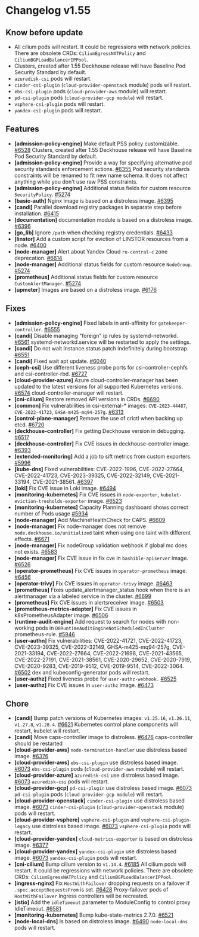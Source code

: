 # Changelog v1.55

## Know before update


 - All cilium pods will restart. It could be regressions with network policies. There are obsolete CRDs: `CiliumEgressNATPolicy` and `CiliumBGPLoadBalancerIPPool`.
 - Clusters, created after 1.55 Deckhouse release will have Baseline Pod Security Standard by default.
 - `azuredisk-csi` pods will restart.
 - `cinder-csi-plugin` (`cloud-provider-openstack` module) pods will restart.
 - `ebs-csi-plugin` pods (`cloud-provider-aws` module) will restart.
 - `pd-csi-plugin` pods (`cloud-provider-gcp module`) will restart.
 - `vsphere-csi-plugin` pods will restart.
 - `yandex-csi-plugin` pods will restart.

## Features


 - **[admission-policy-engine]** Make default PSS policy customizable. [#6528](https://github.com/deckhouse/deckhouse/pull/6528)
    Clusters, created after 1.55 Deckhouse release will have Baseline Pod Security Standard by default.
 - **[admission-policy-engine]** Provide a way for specifying alternative pod security standards enforcement actions. [#6355](https://github.com/deckhouse/deckhouse/pull/6355)
    Pod security standards constraints will be renamed to fit new name schema. It does not affect anything while you don't use raw PSS constraints.
 - **[admission-policy-engine]** Additional status fields for custom resource `SecurityPolicy`. [#5274](https://github.com/deckhouse/deckhouse/pull/5274)
 - **[basic-auth]** Nginx image is based on a distroless image. [#6395](https://github.com/deckhouse/deckhouse/pull/6395)
 - **[candi]** Parallel download registry packages in separate step before installation. [#6415](https://github.com/deckhouse/deckhouse/pull/6415)
 - **[documentation]** documentation module is based on a distroless image. [#6396](https://github.com/deckhouse/deckhouse/pull/6396)
 - **[go_lib]** Ignore `/path` when checking registry credentials. [#6433](https://github.com/deckhouse/deckhouse/pull/6433)
 - **[linstor]** Add a custom script for eviction of LINSTOR resources from a node. [#6400](https://github.com/deckhouse/deckhouse/pull/6400)
 - **[node-manager]** Alert about Yandex Cloud `ru-central-c` zone deprecation. [#6614](https://github.com/deckhouse/deckhouse/pull/6614)
 - **[node-manager]** Additional status fields for custom resource `NodeGroup`. [#5274](https://github.com/deckhouse/deckhouse/pull/5274)
 - **[prometheus]** Additional status fields for custom resource `CustomAlertManager`. [#5274](https://github.com/deckhouse/deckhouse/pull/5274)
 - **[upmeter]** Images are based on a distroless image. [#6176](https://github.com/deckhouse/deckhouse/pull/6176)

## Fixes


 - **[admission-policy-engine]** Fixed labels in anti-affinity for `gatekeeper-controller`. [#6555](https://github.com/deckhouse/deckhouse/pull/6555)
 - **[candi]** Disable managing "foreign" ip rules by systemd-networkd. [#6561](https://github.com/deckhouse/deckhouse/pull/6561)
    systemd-networkd.service will be restarted to apply the settings.
 - **[candi]** Do not wait Instance status patch indefinitely during bootstrap. [#6551](https://github.com/deckhouse/deckhouse/pull/6551)
 - **[candi]** Fixed wait apt update. [#6040](https://github.com/deckhouse/deckhouse/pull/6040)
 - **[ceph-csi]** Use different liveness probe ports for csi-controller-cephfs and csi-controller-rbd. [#6727](https://github.com/deckhouse/deckhouse/pull/6727)
 - **[cloud-provider-azure]** Azure cloud-controller-manager has been updated to the latest versions for all supported Kubernetes versions. [#6574](https://github.com/deckhouse/deckhouse/pull/6574)
    cloud-controller-manager will restart.
 - **[cni-cilium]** Restore removed API versions in CRDs. [#6690](https://github.com/deckhouse/deckhouse/pull/6690)
 - **[common]** Fix vulnerabilities in csi-external-* images: `CVE-2023-44487`, `CVE-2022-41723`, `GHSA-m425-mq94-257g`. [#6313](https://github.com/deckhouse/deckhouse/pull/6313)
 - **[control-plane-manager]** Remove the use of crictl when backing up etcd. [#6720](https://github.com/deckhouse/deckhouse/pull/6720)
 - **[deckhouse-controller]** Fix getting Deckhouse version in debugging. [#6517](https://github.com/deckhouse/deckhouse/pull/6517)
 - **[deckhouse-controller]** Fix CVE issues in deckhouse-controller image. [#6393](https://github.com/deckhouse/deckhouse/pull/6393)
 - **[extended-monitoring]** Add a job to sift metrics from custom exporters. [#5996](https://github.com/deckhouse/deckhouse/pull/5996)
 - **[kube-dns]** Fixed vulnerabilities: CVE-2022-1996, CVE-2022-27664, CVE-2022-41723, CVE-2023-39325, CVE-2022-32149, CVE-2021-33194, CVE-2021-38561. [#6397](https://github.com/deckhouse/deckhouse/pull/6397)
 - **[loki]** Fix CVE issue in Loki image. [#6494](https://github.com/deckhouse/deckhouse/pull/6494)
 - **[monitoring-kubernetes]** Fix CVE issues in `node-exporter`, `kubelet-eviction-tresholds-exporter` image. [#6523](https://github.com/deckhouse/deckhouse/pull/6523)
 - **[monitoring-kubernetes]** Capacity Planning dashboard shows correct number of Pods usage [#5934](https://github.com/deckhouse/deckhouse/pull/5934)
 - **[node-manager]** Add MachineHealthCheck for CAPS. [#6609](https://github.com/deckhouse/deckhouse/pull/6609)
 - **[node-manager]** Fix node-manager does not remove `node.deckhouse.io/unitialized` taint when using one taint with different effects. [#6671](https://github.com/deckhouse/deckhouse/pull/6671)
 - **[node-manager]** Fix nodeGroup validation webhook if global mc does not exists. [#6583](https://github.com/deckhouse/deckhouse/pull/6583)
 - **[node-manager]** Fix CVE issue in fix cve in `bashible-apiserver` image. [#6526](https://github.com/deckhouse/deckhouse/pull/6526)
 - **[operator-prometheus]** Fix CVE issues in `operator-prometheus` image. [#6456](https://github.com/deckhouse/deckhouse/pull/6456)
 - **[operator-trivy]** Fix CVE issues in `operator-trivy` image. [#6463](https://github.com/deckhouse/deckhouse/pull/6463)
 - **[prometheus]** Fixes update_alertmanager_status hook when there is an alertmanager via a labeled service in the cluster. [#6699](https://github.com/deckhouse/deckhouse/pull/6699)
 - **[prometheus]** Fix CVE issues in alertsreceiver image. [#6503](https://github.com/deckhouse/deckhouse/pull/6503)
 - **[prometheus-metrics-adapter]** Fix CVE issues in k8sPrometheusAdapter image. [#6506](https://github.com/deckhouse/deckhouse/pull/6506)
 - **[runtime-audit-engine]** Add request to search for nodes with non-working pods in `D8RuntimeAuditEngineNotScheduledInCluster` prometheus-rule. [#5946](https://github.com/deckhouse/deckhouse/pull/5946)
 - **[user-authn]** Fix vulnerabilities: CVE-2022-41721, CVE-2022-41723, CVE-2023-39325, CVE-2022-32149, GHSA-m425-mq94-257g, CVE-2021-33194, CVE-2022-27664, CVE-2022-21698, CVE-2021-43565, CVE-2022-27191, CVE-2021-38561, CVE-2020-29652, CVE-2020-7919, CVE-2020-9283, CVE-2019-9512, CVE-2019-9514, CVE-2022-3064. [#6502](https://github.com/deckhouse/deckhouse/pull/6502)
    dex and kubeconfig-generator pods will restart.
 - **[user-authz]** Fixed liveness probe for `user-authz-webhook.` [#6525](https://github.com/deckhouse/deckhouse/pull/6525)
 - **[user-authz]** Fix CVE issues in `user-authz` image. [#6473](https://github.com/deckhouse/deckhouse/pull/6473)

## Chore


 - **[candi]** Bump patch versions of Kubernetes images: `v1.25.16`, `v1.26.11`, `v1.27.8`, `v1.28.4`. [#6621](https://github.com/deckhouse/deckhouse/pull/6621)
    Kubernetes control plane components will restart, kubelet will restart.
 - **[candi]** Move caps-controller image to distroless. [#6476](https://github.com/deckhouse/deckhouse/pull/6476)
    caps-controller should be restarted
 - **[cloud-provider-aws]** `node-termination-handler` use distroless based image. [#6376](https://github.com/deckhouse/deckhouse/pull/6376)
 - **[cloud-provider-aws]** `ebs-csi-plugin` use distroless based image. [#6073](https://github.com/deckhouse/deckhouse/pull/6073)
    `ebs-csi-plugin` pods (`cloud-provider-aws` module) will restart.
 - **[cloud-provider-azure]** `azuredisk-csi` use distroless based image. [#6073](https://github.com/deckhouse/deckhouse/pull/6073)
    `azuredisk-csi` pods will restart.
 - **[cloud-provider-gcp]** `pd-csi-plugin` use distroless based image. [#6073](https://github.com/deckhouse/deckhouse/pull/6073)
    `pd-csi-plugin` pods (`cloud-provider-gcp module`) will restart.
 - **[cloud-provider-openstack]** `cinder-csi-plugin` use distroless based image. [#6073](https://github.com/deckhouse/deckhouse/pull/6073)
    `cinder-csi-plugin` (`cloud-provider-openstack` module) pods will restart.
 - **[cloud-provider-vsphere]** `vsphere-csi-plugin` and `vsphere-csi-plugin-legacy` use distroless based image. [#6073](https://github.com/deckhouse/deckhouse/pull/6073)
    `vsphere-csi-plugin` pods will restart.
 - **[cloud-provider-yandex]** `cloud-metrics-exporter` is based on distroless image. [#6377](https://github.com/deckhouse/deckhouse/pull/6377)
 - **[cloud-provider-yandex]** `yandex-csi-plugin` use distroless based image. [#6073](https://github.com/deckhouse/deckhouse/pull/6073)
    `yandex-csi-plugin` pods will restart.
 - **[cni-cilium]** Bump cilium version to `v1.14.4`. [#6185](https://github.com/deckhouse/deckhouse/pull/6185)
    All cilium pods will restart. It could be regressions with network policies. There are obsolete CRDs: `CiliumEgressNATPolicy` and `CiliumBGPLoadBalancerIPPool`.
 - **[ingress-nginx]** Fix `HostWithFailover` dropping requests on a failover if `.spec.acceptRequestsFrom` is set. [#6428](https://github.com/deckhouse/deckhouse/pull/6428)
    Proxy-failover pods of `HostWithFailover` Ingress controllers will be recreated.
 - **[istio]** Add the `idleTimeout` parameter to ModuleСonfig to control proxy IdleTimeout. [#6581](https://github.com/deckhouse/deckhouse/pull/6581)
 - **[monitoring-kubernetes]** Bump kube-state-metrics 2.7.0. [#6521](https://github.com/deckhouse/deckhouse/pull/6521)
 - **[node-local-dns]** Is based on distroless image. [#6490](https://github.com/deckhouse/deckhouse/pull/6490)
    `node-local-dns` pods will restart.


